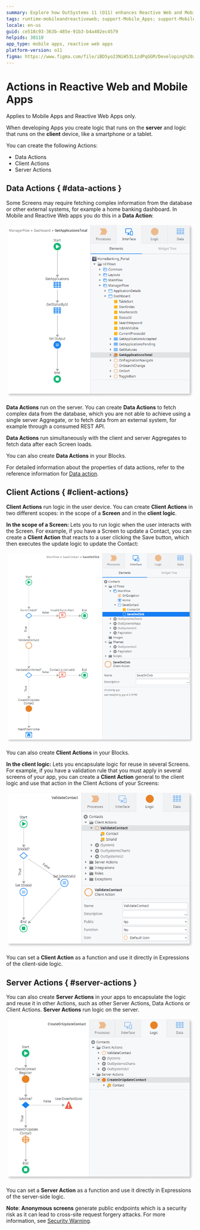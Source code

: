 ```yaml
---
summary: Explore how OutSystems 11 (O11) enhances Reactive Web and Mobile Apps through Data, Client, and Server Actions.
tags: runtime-mobileandreactiveweb; support-Mobile_Apps; support-Mobile_Apps-overview
locale: en-us
guid: ce518c93-363b-485e-91b3-b4a402ec4579
helpids: 30110
app_type: mobile apps, reactive web apps
platform-version: o11
figma: https://www.figma.com/file/iBD5yo23NiW53L1zdPqGGM/Developing%20an%20Application?node-id=258:28
---
```


# Actions in Reactive Web and Mobile Apps

<div class="info" markdown="1">

Applies to Mobile Apps and Reactive Web Apps only.

</div>

When developing Apps you create logic that runs on the **server** and logic that runs on the **client** device, like a smartphone or a tablet.

You can create the following Actions:

* Data Actions
* Client Actions
* Server Actions

## Data Actions { #data-actions }

Some Screens may require fetching complex information from the database or other external systems, for example a home banking dashboard. In Mobile and Reactive Web apps you do this in a **Data Action**:

![Illustration of a Data Action in a Reactive Web or Mobile App](images/data-action.png "Data Action Example")

**Data Actions** run on the server. You can create **Data Actions** to fetch complex data from the database, which you are not able to achieve using a single server Aggregate, or to fetch data from an external system, for example through a consumed REST API.

**Data Actions** run simultaneously with the client and server Aggregates to fetch data after each Screen loads.

You can also create **Data Actions** in your Blocks.

For detailed information about the properties of data actions, refer to the reference information for [Data action](../../ref/lang/auto/class-data-action.md).

## Client Actions { #client-actions}

**Client Actions** run logic in the user device. You can create **Client Actions** in two different scopes: in the scope of a **Screen** and in the **client logic**.

**In the scope of a Screen:** Lets you to run logic when the user interacts with the Screen. For example, if you have a Screen to update a Contact, you can create a **Client Action** that reacts to a user clicking the Save button, which then executes the update logic to update the Contact:

![Example of a Client Action triggered by a Save button on a Screen](images/client-action-screen.png "Client Action on Screen Example")

You can also create **Client Actions** in your Blocks.

**In the client logic:** Lets you encapsulate logic for reuse in several Screens. For example, if you have a validation rule that you must apply in several screens of your app, you can create a **Client Action** general to the client logic and use that action in the Client Actions of your Screens:

![Example of a Client Action encapsulated for reuse in client logic](images/client-action-logic.png "Client Action in Client Logic Example")

You can set a **Client Action** as a function and use it directly in Expressions of the client-side logic.

## Server Actions { #server-actions }

You can also create **Server Actions** in your apps to encapsulate the logic and reuse it in other Actions, such as other Server Actions, Data Actions or Client Actions. **Server Actions** run logic on the server.

![Example of a Server Action in a Reactive Web or Mobile App](images/server-action-ss.png "Server Action Example")

You can set a **Server Action** as a function and use it directly in Expressions of the server-side logic.

**Note**: **Anonymous screens** generate public endpoints which is a  security risk as it can lead to cross-site request forgery attacks. For more information, see [Security Warning](../../ref/errors-and-warnings/warnings/security-warning.md).
